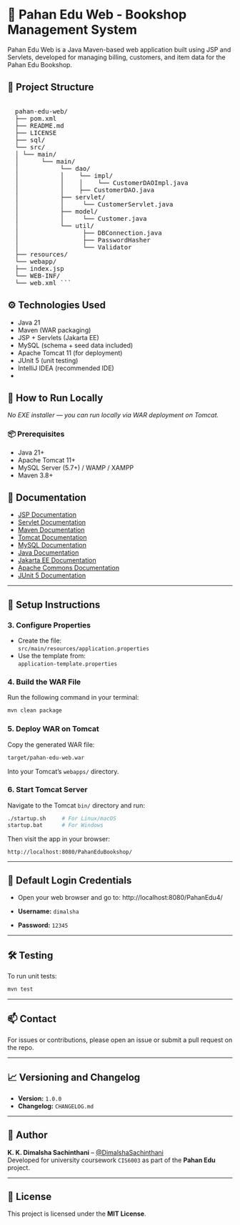 # 📘 Pahan Edu Web - Bookshop Management System
Pahan Edu Web is a Java Maven-based web application built using JSP and Servlets, developed for managing billing, customers, and item data for the Pahan Edu Bookshop.

## 📂 Project Structure

<pre>  
  pahan-edu-web/ 
  ├── pom.xml 
  ├── README.md 
  ├── LICENSE
  ├── sql/
  └── src/
  │ └── main/ 
  │      └── main/  
  │           └── dao/
  │           │    └── impl/
  │           │    │    └── CustomerDAOImpl.java
  │           │    ├── CustomerDAO.java
  │           ├── servlet/ 
  │           │     └── CustomerServlet.java 
  │           ├── model/ 
  │           │     └── Customer.java 
  │           └── util/
  │                 ├── DBConnection.java
  │                 ├── PasswordHasher
  │                 └── Validator
  ├── resources/ 
  └── webapp/ 
  ├── index.jsp 
  └── WEB-INF/ 
  └── web.xml ``` 
</pre>

## ⚙️ Technologies Used
- Java 21
- Maven (WAR packaging)
- JSP + Servlets (Jakarta EE)
- MySQL (schema + seed data included)
- Apache Tomcat 11 (for deployment)
- JUnit 5 (unit testing)
- IntelliJ IDEA (recommended IDE)
- 
## 🚀 How to Run Locally
_No EXE installer — you can run locally via WAR deployment on Tomcat._

### 📦 Prerequisites
- Java 21+
- Apache Tomcat 11+
- MySQL Server (5.7+) / WAMP / XAMPP
- Maven 3.8+

## 📖 Documentation

- [JSP Documentation](https://docs.oracle.com/javaee/7/tutorial/servlets.htm)
- [Servlet Documentation](https://jakarta.ee/specifications/servlet/)
- [Maven Documentation](https://maven.apache.org/guides/index.html)
- [Tomcat Documentation](https://tomcat.apache.org/tomcat-11.0-doc/)
- [MySQL Documentation](https://dev.mysql.com/doc/)
- [Java Documentation](https://docs.oracle.com/en/java/)
- [Jakarta EE Documentation](https://jakarta.ee/specifications/)
- [Apache Commons Documentation](https://commons.apache.org/)
- [JUnit 5 Documentation](https://junit.org/junit5/)
---

## 🔧 Setup Instructions

### 3. Configure Properties
- Create the file:  
  `src/main/resources/application.properties`
- Use the template from:  
  `application-template.properties`

### 4. Build the WAR File
Run the following command in your terminal:

```bash
mvn clean package
```

### 5. Deploy WAR on Tomcat
Copy the generated WAR file:

```bash
target/pahan-edu-web.war
```

Into your Tomcat’s `webapps/` directory.

### 6. Start Tomcat Server
Navigate to the Tomcat `bin/` directory and run:

```bash
./startup.sh     # For Linux/macOS
startup.bat      # For Windows
```

Then visit the app in your browser:

```
http://localhost:8080/PahanEduBookshop/
```

---

## 🔐 Default Login Credentials

- Open your web browser and go to:
  http://localhost:8080/PahanEdu4/

- **Username:** `dimalsha`
- **Password:** `12345`

---


## 🛠️ Testing

To run unit tests:

```bash
mvn test
```

---

## 📫 Contact

For issues or contributions, please open an issue or submit a pull request on the repo.

---

## 📈 Versioning and Changelog

- **Version:** `1.0.0`
- **Changelog:** `CHANGELOG.md`

---

## 📣 Author

**K. K. Dimalsha Sachinthani** – [@DimalshaSachinthani](https://github.com/DimalshaSachinthani)  
Developed for university coursework `CIS6003` as part of the **Pahan Edu** project.

---

## 📝 License

This project is licensed under the **MIT License**.
